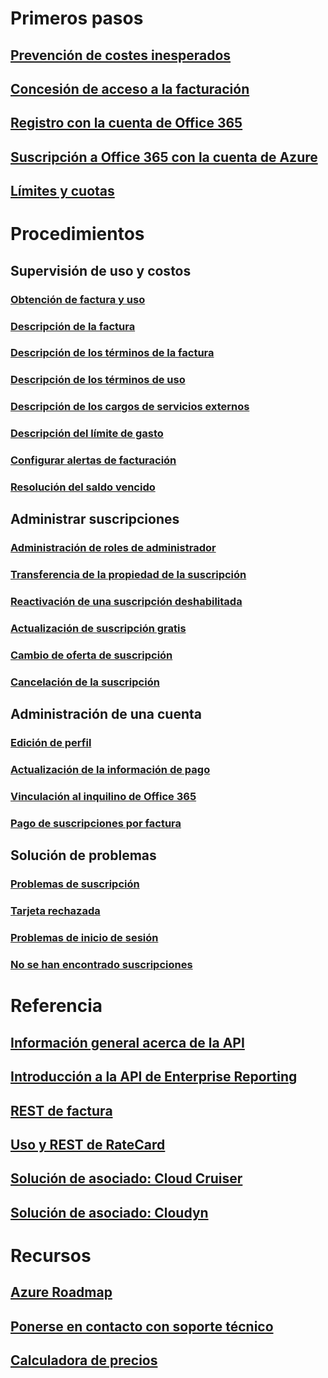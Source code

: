 # Primeros pasos
## [Prevención de costes inesperados](billing-getting-started.md)
## [Concesión de acceso a la facturación](billing-manage-access.md)
## [Registro con la cuenta de Office 365](billing-use-existing-office-365-account-azure-subscription.md)
## [Suscripción a Office 365 con la cuenta de Azure](billing-use-existing-azure-account-for-office-365-subscription.md)
## [Límites y cuotas](../azure-subscription-service-limits.md?toc=/azure/billing/TOC.json)

# Procedimientos
## Supervisión de uso y costos
### [Obtención de factura y uso](billing-download-azure-invoice-daily-usage-date.md)
### [Descripción de la factura](billing-understand-your-bill.md)
### [Descripción de los términos de la factura](billing-understand-your-invoice.md)
### [Descripción de los términos de uso](billing-understand-your-usage.md)
### [Descripción de los cargos de servicios externos](billing-understand-your-azure-marketplace-charges.md)
### [Descripción del límite de gasto](billing-spending-limit.md)
### [Configurar alertas de facturación](billing-set-up-alerts.md)
### [Resolución del saldo vencido](billing-azure-subscription-past-due-balance.md)

## Administrar suscripciones
### [Administración de roles de administrador](billing-add-change-azure-subscription-administrator.md)
### [Transferencia de la propiedad de la suscripción](billing-subscription-transfer.md)
### [Reactivación de una suscripción deshabilitada](billing-subscription-become-disable.md)
### [Actualización de suscripción gratis](billing-upgrade-azure-subscription.md)
### [Cambio de oferta de suscripción](billing-how-to-switch-azure-offer.md)
### [Cancelación de la suscripción](billing-how-to-cancel-azure-subscription.md)
## Administración de una cuenta
### [Edición de perfil](billing-how-to-change-azure-account-profile.md)
### [Actualización de la información de pago](billing-how-to-change-credit-card.md)
### [Vinculación al inquilino de Office 365](billing-add-office-365-tenant-to-azure-subscription.md)
### [Pago de suscripciones por factura](billing-how-to-pay-by-invoice.md)
## Solución de problemas
### [Problemas de suscripción](billing-troubleshoot-azure-sign-up-issues.md)
### [Tarjeta rechazada](billing-credit-card-fails-during-azure-sign-up.md)
### [Problemas de inicio de sesión](billing-cannot-login-subscription.md)
### [No se han encontrado suscripciones](billing-no-subscriptions-found.md)

# Referencia
## [Información general acerca de la API](billing-usage-rate-card-overview.md)
## [Introducción a la API de Enterprise Reporting](billing-enterprise-api.md)
## [REST de factura](/rest/api/billing)
## [Uso y REST de RateCard](https://msdn.microsoft.com/library/azure/1ea5b323-54bb-423d-916f-190de96c6a3c)
## [Solución de asociado: Cloud Cruiser](billing-usage-rate-card-partner-solution-cloudcruiser.md)
## [Solución de asociado: Cloudyn](billing-usage-rate-card-partner-solution-cloudyn.md)

# Recursos
## [Azure Roadmap](https://azure.microsoft.com/roadmap/)
## [Ponerse en contacto con soporte técnico](../azure-supportability/how-to-create-azure-support-request.md)
## [Calculadora de precios](https://azure.microsoft.com/pricing/calculator/)
